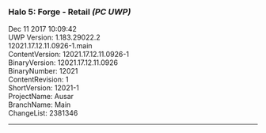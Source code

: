 ### Halo 5: Forge - Retail _(PC UWP)_
Dec 11 2017 10:09:42  
UWP Version: 1.183.29022.2  
12021.17.12.11.0926-1.main  
ContentVersion: 12021.17.12.11.0926-1  
BinaryVersion: 12021.17.12.11.0926  
BinaryNumber: 12021  
ContentRevision: 1  
ShortVersion: 12021-1  
ProjectName: Ausar  
BranchName: Main  
ChangeList: 2381346  

---